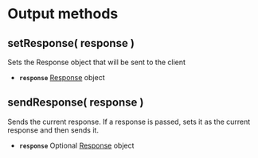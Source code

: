 # Output methods

## setResponse\( response \) <a id="setresponse"></a>

Sets the Response object that will be sent to the client

* **`response`** [Response](../../core-classes/response.md) object

## sendResponse\( response \) <a id="sendresponse"></a>

Sends the current response. If a response is passed, sets it as the current response and then sends it.

* **`response`** Optional [Response](../../core-classes/response.md) object

## 

